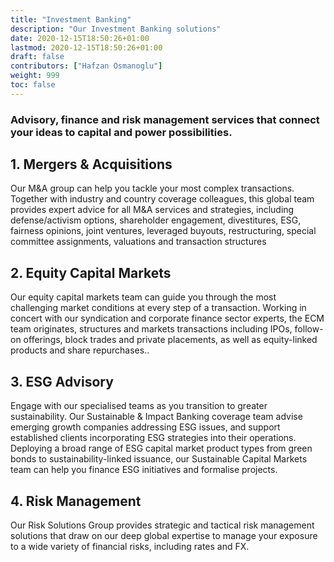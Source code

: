 ```yaml
---
title: "Investment Banking"
description: "Our Investment Banking solutions"
date: 2020-12-15T18:50:26+01:00
lastmod: 2020-12-15T18:50:26+01:00
draft: false
contributors: ["Hafzan Osmanoglu"]
weight: 999
toc: false
---
```


### Advisory, finance and risk management services that connect your ideas to capital and power possibilities.

<section class="section container-fluid" style="margin:0px;" >
  <div>
        <div>
            <h1>1. Mergers & Acquisitions</h1>
            <p class="lead">Our M&A group can help you tackle your most complex transactions. Together with industry and country coverage colleagues, this global team provides expert advice for all M&A services and strategies, including defense/activism options, shareholder engagement, divestitures, ESG, fairness opinions, joint ventures, leveraged buyouts, restructuring, special committee assignments, valuations and transaction structures
            </p>
        </div>
    </div>
    <div>
        <div>
            <h1>2. Equity Capital Markets</h1>
            <p class="lead">Our equity capital markets team can guide you through the most challenging market conditions at every step of a transaction. Working in concert with our syndication and corporate finance sector experts, the ECM team originates, structures and markets transactions including IPOs, follow-on offerings, block trades and private placements, as well as equity-linked products and share repurchases..
            </p>
        </div>
    </div>
    <div>
        <div>
            <h1>3. ESG Advisory</h1>
            <p class="lead">Engage with our specialised teams as you transition to greater sustainability. Our Sustainable & Impact Banking coverage team advise emerging growth companies addressing ESG issues, and support established clients incorporating ESG strategies into their operations. Deploying a broad range of ESG capital market product types from green bonds to sustainability-linked issuance, our Sustainable Capital Markets team can help you finance ESG initiatives and formalise projects.
        </div>
    </div>
    <div>
        <div>
            <h1>4. Risk Management</h1>
            <p class="lead">Our Risk Solutions Group provides strategic and tactical risk management solutions that draw on our deep global expertise to manage your exposure to a wide variety of financial risks, including rates and FX.
            </p>
        </div>
    </div>
</section>

<!--section class="section container-fluid" style="margin:0px;" >
  <div>
        <div>
            <h1>2. Global Markets</h1>
            <p class="lead">We serve our institutional investor clients by helping them to understand developments in global markets and offering execution and risk management tools across each major asset class.
            <p class="lead"><a href="lotus/install/prerequisites/"><b>Read More →</b></a></p>
        </div>
    </div>
</section-->

